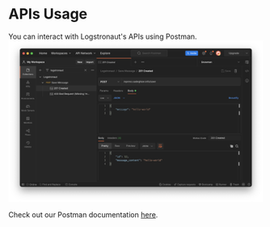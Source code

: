 # APIs Usage

You can interact with Logstronaut's APIs using Postman.
![postman workspace screenshot](./src/postman_workspace.png?raw=true "Workspace Screenshot")

Check out our Postman documentation [here](https://documenter.getpostman.com/view/13169243/2s93sW8FGj).